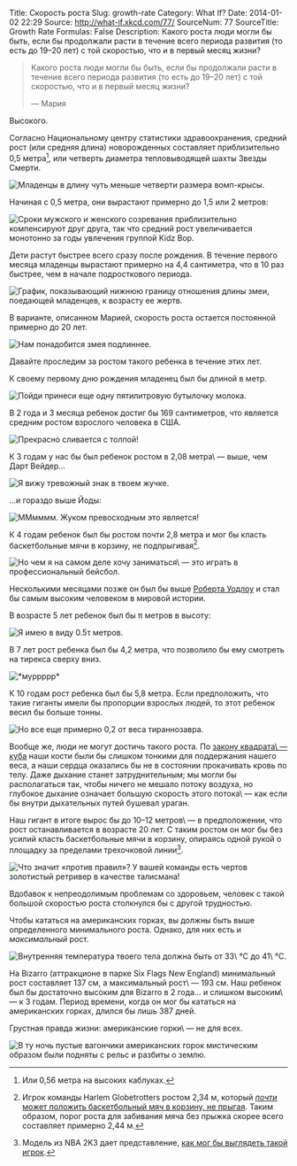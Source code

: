 Title: Скорость роста
Slug: growth-rate
Category: What If?
Date: 2014-01-02 22:29
Source: http://what-if.xkcd.com/77/
SourceNum: 77
SourceTitle: Growth Rate
Formulas: False
Description: Какого роста люди могли бы быть, если бы продолжали расти в течение всего периода развития (то есть до 19–20 лет) с той скоростью, что и в первый месяц жизни?

> Какого роста люди могли бы быть, если бы продолжали расти в течение всего периода развития (то есть до 19–20 лет) с той скоростью, что и в первый месяц жизни?
>
> — Мария

Высокого.

Согласно Национальному центру статистики здравоохранения, средний рост (или средняя длина) новорожденных составляет приблизительно 0,5 метра[^1], или четверть диаметра тепловыводящей шахты Звезды Смерти.

[^1]: Или 0,56 метра на высоких каблуках.

![](/uploads/077-growth-rate/height_deathstar_ru.png "Младенцы в длину чуть меньше четверти размера вомп-крысы.")

Начиная с 0,5 метра, они вырастают примерно до 1,5 или 2 метров:

![](/uploads/077-growth-rate/height_chart_ru.png "Сроки мужского и женского созревания приблизительно компенсируют друг друга, так что средний рост увеличивается монотонно за годы увлечения группой Kidz Bop.")

Дети растут быстрее всего сразу после рождения. В течение первого месяца младенцы вырастают примерно на 4,4 сантиметра, что в 10 раз быстрее, чем в начале подросткового периода.

![](/uploads/077-growth-rate/height_zoom_ru.png "График, показывающий нижнюю границу отношения длины змеи, поедающей младенцев, к возрасту ее жертв.")

В варианте, описанном Марией, скорость роста остается постоянной примерно до 20 лет.

![](/uploads/077-growth-rate/height_extrap_ru.png "Нам понадобится змея подлиннее.")

Давайте проследим за ростом такого ребенка в течение этих лет.

К своему первому дню рождения младенец был бы длиной в метр.

![](/uploads/077-growth-rate/height_1_ru.png "Пойди принеси еще одну пятилитровую бутылочку молока.")

В 2 года и 3 месяца ребенок достиг бы 169 сантиметров, что является средним ростом взрослого человека в США.

![](/uploads/077-growth-rate/height_2.png "Прекрасно сливается с толпой!")

К 3 годам у нас бы был ребенок ростом в 2,08 метра\ — выше, чем Дарт Вейдер…

![](/uploads/077-growth-rate/height_3_ru.png "Я вижу тревожный знак в твоем жучке.")

…и гораздо выше Йоды:

![](/uploads/077-growth-rate/height_yoda.png "ММмммм. Жуком превосходным это является!")

К 4 годам ребенок был бы ростом почти 2,8 метра и мог бы класть баскетбольные мячи в корзину, не подпрыгивая[^2].

[^2]: Игрок команды Harlem Globetrotters ростом 2,34 м, который [_почти_ может положить баскетбольный мяч в корзину, не прыгая][1]. Таким образом, порог роста для забивания мяча без прыжка скорее всего составляет примерно 2,44 м.

![](/uploads/077-growth-rate/height_4.png "Но чем я на самом деле хочу заниматься\ — это играть в профессиональный бейсбол.")

Несколькими месяцами позже он был бы выше [Роберта Уодлоу][2] и стал бы самым высоким человеком в мировой истории.

В возрасте 5 лет ребенок был бы π метров в высоту:

![](/uploads/077-growth-rate/height_5.png "Я имею в виду 0.5τ метров.")

В 7 лет рост ребенка был бы 4,2 метра, что позволило бы ему смотреть на тирекса сверху вниз.

![](/uploads/077-growth-rate/height_7_ru.png "*муррррр*")

К 10 годам рост ребенка был бы 5,8 метра. Если предположить, что такие гиганты имели бы пропорции взрослых людей, то этот ребенок весил бы больше тонны.

![](/uploads/077-growth-rate/height_10.png "Но все еще примерно 0,2 от веса тираннозавра.")

Вообще же, люди не могут достичь такого роста. По [закону квадрата\ — куба][3] наши кости были бы слишком тонкими для поддержания нашего веса, а наши сердца оказались бы не в состоянии прокачивать кровь по телу. Даже дыхание станет затруднительным; мы могли бы располагаться так, чтобы ничего не мешало потоку воздуха, но глубокое дыхание означает большую скорость этого потока\ — как если бы внутри дыхательных путей бушевал ураган.

Наш гигант в итоге вырос бы до 10–12 метров\ — в предположении, что рост останавливается в возрасте 20 лет. С таким ростом он мог бы без усилий класть баскетбольные мячи в корзину, опираясь одной рукой о площадку за пределами трехочковой линии[^3].

[^3]: Модель из NBA 2K3 дает представление, [как мог бы выглядеть такой игрок][4].

![](/uploads/077-growth-rate/height_dunk.png "Что значит «против правил»? У вашей команды есть чертов золотистый ретривер в качестве талисмана!")

Вдобавок к непреодолимым проблемам со здоровьем, человек с такой большой скоростью роста столкнулся бы с другой трудностью.

Чтобы кататься на американских горках, вы должны быть выше определенного минимального роста. Однако, для них есть и *максимальный* рост.

![](/uploads/077-growth-rate/height_coaster_ru.png "Внутренняя температура твоего тела должна быть от 33\ °C до 41\ °C.")

На Bizarro (аттракционе в парке Six Flags New England) минимальный рост составляет 137 см, а максимальный рост\ — 193 см. Наш ребенок был бы достаточно высоким для Bizarro в 2 года… и слишком высоким\ — к 3 годам. Период времени, когда он мог бы кататься на американских горках, длился бы лишь 387 дней.

Грустная правда жизни: американские горки\ — не для всех.

![](/uploads/077-growth-rate/height_sad_ru.png "В ту ночь пустые вагончики американских горок мистическим образом были подняты с рельс и разбиты о землю.")

[1]: http://www.youtube.com/watch?v=HTnC0RBXwws

[2]: https://ru.wikipedia.org/wiki/Уодлоу,_Роберт

[3]: https://ru.wikipedia.org/wiki/Закон_квадрата_—_куба

[4]: http://www.youtube.com/watch?v=vGt10eu4XB8
